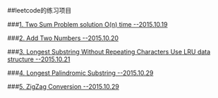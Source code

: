 ##leetcode的练习项目


###[1. Two Sum Problem solution O(n) time		--2015.10.19](https://github.com/w4lle/leetcode_solution/blob/master/TwoSum.java)

###[2. Add Two Numbers  						--2015.10.20](https://github.com/w4lle/leetcode_solution/blob/master/AddTwoNumbers.java)

###[3. Longest Substring Without Repeating Characters Use LRU data structure			--2015.10.21](https://github.com/w4lle/leetcode_solution/blob/master/LongestSubstringWithoutRepeatingCharacters.java)

###[4. Longest Palindromic Substring		--2015.10.29](https://github.com/w4lle/leetcode_solution/blob/master/LongestPalindromic.java)

###[5. ZigZag Conversion		--2015.10.29](https://github.com/w4lle/leetcode_solution/blob/master/ZigZagConversion.java)